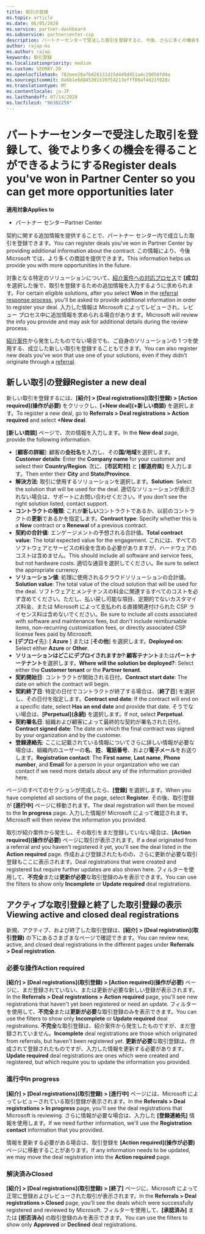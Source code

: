 ```yaml
---
title: 取引の登録
ms.topic: article
ms.date: 06/05/2020
ms.service: partner-dashboard
ms.subservice: partnercenter-csp
description: パートナーセンターで受注した取引を登録すると、今後、さらに多くの機会をマイクロソフトに提供することができます。
author: rajap-ms
ms.author: rajap
keywords: 取引登録
ms.localizationpriority: medium
ms.custom: SEOMAY.20
ms.openlocfilehash: 782eee28a7bd26131d15d449d451a4c29050fd4a
ms.sourcegitcommit: 0a6b1e6d845391539f54213efff00af4d23f028c
ms.translationtype: MT
ms.contentlocale: ja-JP
ms.lasthandoff: 07/14/2020
ms.locfileid: "86302259"
---
```

# <a name="register-deals-youve-won-in-partner-center-so-you-can-get-more-opportunities-later"></a><span data-ttu-id="214d6-104">パートナーセンターで受注した取引を登録して、後でより多くの機会を得ることができるようにする</span><span class="sxs-lookup"><span data-stu-id="214d6-104">Register deals you've won in Partner Center so you can get more opportunities later</span></span>

<span data-ttu-id="214d6-105">**適用対象**</span><span class="sxs-lookup"><span data-stu-id="214d6-105">**Applies to**</span></span>

- <span data-ttu-id="214d6-106">パートナー センター</span><span class="sxs-lookup"><span data-stu-id="214d6-106">Partner Center</span></span>

<span data-ttu-id="214d6-107">契約に関する追加情報を提供することで、パートナー センター内で成立した取引を登録できます。</span><span class="sxs-lookup"><span data-stu-id="214d6-107">You can register deals you've won in Partner Center by providing additional information about the contract.</span></span> <span data-ttu-id="214d6-108">この情報により、今後 Microsoft では、より多くの商談を提供できます。</span><span class="sxs-lookup"><span data-stu-id="214d6-108">This information helps us provide you with more opportunities in the future.</span></span>

<span data-ttu-id="214d6-109">対象となる特定のソリューションについて、[紹介案件への対応プロセス](responding-to-referrals.md)で **[成立]** を選択した後で、取引を登録するための追加情報を入力するように求められます。</span><span class="sxs-lookup"><span data-stu-id="214d6-109">For certain eligible solutions, after you select **Won** in the [referral response process](responding-to-referrals.md), you'll be asked to provide additional information in order to register your deal.</span></span> <span data-ttu-id="214d6-110">入力した情報は Microsoft によってレビューされ、レビュー プロセス中に追加情報を求められる場合があります。</span><span class="sxs-lookup"><span data-stu-id="214d6-110">Microsoft will review the info you provide and may ask for additional details during the review process.</span></span>

<span data-ttu-id="214d6-111">[紹介案件](referrals.md)から発生したものでない場合でも、ご自身のソリューションの 1 つを使用する、成立した新しい取引を登録することもできます。</span><span class="sxs-lookup"><span data-stu-id="214d6-111">You can also register new deals you've won that use one of your solutions, even if they didn't originate through a [referral](referrals.md).</span></span> 

## <a name="register-a-new-deal"></a><span data-ttu-id="214d6-112">新しい取引の登録</span><span class="sxs-lookup"><span data-stu-id="214d6-112">Register a new deal</span></span>

<span data-ttu-id="214d6-113">新しい取引を登録するには、**[紹介] > [Deal registrations]\(取引登録\) > [Action required]\(操作が必要\)** をクリックし、**[+New deal]\(+新しい商談\)** を選択します。</span><span class="sxs-lookup"><span data-stu-id="214d6-113">To register a new deal, go to **Referrals > Deal registrations > Action required** and select **+New deal**.</span></span>

<span data-ttu-id="214d6-114">**[新しい商談]** ページで、次の情報を入力します。</span><span class="sxs-lookup"><span data-stu-id="214d6-114">In the **New deal** page, provide the following information.</span></span>

- <span data-ttu-id="214d6-115">[**顧客の詳細**]: 顧客の**会社名**を入力し、その**国/地域**を選択します。</span><span class="sxs-lookup"><span data-stu-id="214d6-115">**Customer details**: Enter the **Company name** for your customer and select their **Country/Region**.</span></span> <span data-ttu-id="214d6-116">次に、**[市区町村]** と **[都道府県]** を入力します。</span><span class="sxs-lookup"><span data-stu-id="214d6-116">Then enter their **City** and **State/Province**.</span></span>
- <span data-ttu-id="214d6-117">**解決方法**: 取引に使用するソリューションを選択します。</span><span class="sxs-lookup"><span data-stu-id="214d6-117">**Solution**: Select the solution that will be used for the deal.</span></span> <span data-ttu-id="214d6-118">適切なソリューションが表示されない場合は、サポートにお問い合わせください。</span><span class="sxs-lookup"><span data-stu-id="214d6-118">If you don't see the right solution listed, contact support.</span></span>
- <span data-ttu-id="214d6-119">**コントラクトの種類**: これが**新しい**コントラクトであるか、以前のコントラクトの**更新**であるかを指定します。</span><span class="sxs-lookup"><span data-stu-id="214d6-119">**Contract type**: Specify whether this is a **New** contract or a **Renewal** of a previous contract.</span></span>
- <span data-ttu-id="214d6-120">**契約の合計値**: エンゲージメントの予想される合計値。</span><span class="sxs-lookup"><span data-stu-id="214d6-120">**Total contract value**: The total expected value for the engagement.</span></span> <span data-ttu-id="214d6-121">これには、すべてのソフトウェアとサービスの料金を含める必要がありますが、ハードウェアのコストは含めません。</span><span class="sxs-lookup"><span data-stu-id="214d6-121">This should include all software and service fees, but not hardware costs.</span></span> <span data-ttu-id="214d6-122">適切な通貨を選択してください。</span><span class="sxs-lookup"><span data-stu-id="214d6-122">Be sure to select the appropriate currency.</span></span>
- <span data-ttu-id="214d6-123">**ソリューション値**: 処理に使用されるクラウドソリューションの合計値。</span><span class="sxs-lookup"><span data-stu-id="214d6-123">**Solution value**: The total value of the cloud solution that will be used for the deal.</span></span> <span data-ttu-id="214d6-124">ソフトウェアとメンテナンスの料金に関連するすべてのコストを必ず含めてください。ただし、払い戻し可能な項目、定期的でないカスタマイズ料金、または Microsoft によって支払われる直接関連付けられた CSP ライセンス料は含めないでください。</span><span class="sxs-lookup"><span data-stu-id="214d6-124">Be sure to include all costs associated with software and maintenance fees, but don't include reimbursable items, non-recurring customization fees, or directly associated CSP license fees paid by Microsoft.</span></span>
- <span data-ttu-id="214d6-125">**[デプロイ**先]: [ **Azure** ] または [**その他**] を選択します。</span><span class="sxs-lookup"><span data-stu-id="214d6-125">**Deployed on**: Select either **Azure** or **Other**.</span></span>
- <span data-ttu-id="214d6-126">**ソリューションはどこにデプロイされますか?**:**顧客テナント**または**パートナーテナント**を選択します。</span><span class="sxs-lookup"><span data-stu-id="214d6-126">**Where will the solution be deployed?**: Select either the **Customer tenant** or the **Partner tenant**.</span></span>
- <span data-ttu-id="214d6-127">**契約開始日**: コントラクトが開始される日付。</span><span class="sxs-lookup"><span data-stu-id="214d6-127">**Contract start date**: The date on which the contract will begin.</span></span>
- <span data-ttu-id="214d6-128">**契約終了日**: 特定の日付でコントラクトが終了する場合は、[**終了日**] を選択し、その日付を指定します。</span><span class="sxs-lookup"><span data-stu-id="214d6-128">**Contract end date**: If the contract will end on a specific date, select **Has an end date** and provide that date.</span></span> <span data-ttu-id="214d6-129">そうでない場合は、**[Perpetual]\(永続\)** を選択します。</span><span class="sxs-lookup"><span data-stu-id="214d6-129">If not, select **Perpetual**.</span></span>
- <span data-ttu-id="214d6-130">**契約署名日**: 組織および顧客によって最終的な契約が署名された日付。</span><span class="sxs-lookup"><span data-stu-id="214d6-130">**Contract signed date**: The date on which the final contract was signed by your organization and by the customer.</span></span>
- <span data-ttu-id="214d6-131">**登録連絡先**: ここに記載されている情報についてさらに詳しい情報が必要な場合は、組織内のユーザーの**名**、**姓**、**電話番号**、および**電子メール**をお送りします。</span><span class="sxs-lookup"><span data-stu-id="214d6-131">**Registration contact**: The **First name**, **Last name**, **Phone number**, and **Email** for a person in your organization who we can contact if we need more details about any of the information provided here.</span></span>

<span data-ttu-id="214d6-132">ページのすべてのセクションが完成したら、**[登録]** を選択します。</span><span class="sxs-lookup"><span data-stu-id="214d6-132">When you have completed all sections of the page, select **Register**.</span></span> <span data-ttu-id="214d6-133">その後、取引登録が **[進行中]** ページに移動されます。</span><span class="sxs-lookup"><span data-stu-id="214d6-133">The deal registration will then be moved to the **In progress** page.</span></span> <span data-ttu-id="214d6-134">入力した情報が Microsoft によって確認されます。</span><span class="sxs-lookup"><span data-stu-id="214d6-134">Microsoft will then review the information you provided.</span></span>

<span data-ttu-id="214d6-135">取引が紹介案件から発生し、その取引をまだ登録していない場合は、**[Action required]\(操作が必要\)** ページに取引が表示されます。</span><span class="sxs-lookup"><span data-stu-id="214d6-135">If a deal originated from a referral and you haven't registered it yet, you'll see the deal listed in the **Action required** page.</span></span> <span data-ttu-id="214d6-136">作成および登録されたものの、さらに更新が必要な取引登録もここに表示されます。</span><span class="sxs-lookup"><span data-stu-id="214d6-136">Deal registrations that were created and registered but require further updates are also shown here.</span></span> <span data-ttu-id="214d6-137">フィルターを使用して、**不完全**または**更新が必要**な取引登録のみを表示できます。</span><span class="sxs-lookup"><span data-stu-id="214d6-137">You can use the filters to show only **Incomplete** or **Update required** deal registrations.</span></span>

## <a name="viewing-active-and-closed-deal-registrations"></a><span data-ttu-id="214d6-138">アクティブな取引登録と終了した取引登録の表示</span><span class="sxs-lookup"><span data-stu-id="214d6-138">Viewing active and closed deal registrations</span></span>

<span data-ttu-id="214d6-139">新規、アクティブ、および終了した取引登録は、**[紹介] > [Deal registration]\(取引登録\)** の下にあるさまざまなページで確認できます。</span><span class="sxs-lookup"><span data-stu-id="214d6-139">You can review new, active, and closed deal registrations in the different pages under **Referrals > Deal registration**.</span></span>

### <a name="action-required"></a><span data-ttu-id="214d6-140">必要な操作</span><span class="sxs-lookup"><span data-stu-id="214d6-140">Action required</span></span>

<span data-ttu-id="214d6-141">**[紹介] > [Deal registrations]\(取引登録\) > [Action required]\(操作が必要\)** ページに、まだ登録されていない、または更新が必要な新しい登録が表示されます。</span><span class="sxs-lookup"><span data-stu-id="214d6-141">In the **Referrals > Deal registrations > Action required** page, you'll see new registrations that haven't yet been registered or need an update.</span></span> <span data-ttu-id="214d6-142">フィルターを使用して、**不完全**または**更新が必要**な取引登録のみを表示できます。</span><span class="sxs-lookup"><span data-stu-id="214d6-142">You can use the filters to show only **Incomplete** or **Update required** deal registrations.</span></span> <span data-ttu-id="214d6-143">**不完全**な取引登録は、紹介案件から発生したものですが、まだ登録されていません。</span><span class="sxs-lookup"><span data-stu-id="214d6-143">**Incomplete** deal registrations are those which originated from referrals, but haven't been registered yet.</span></span> <span data-ttu-id="214d6-144">**更新が必要**な取引登録は、作成されて登録されたものですが、入力した情報を更新する必要があります。</span><span class="sxs-lookup"><span data-stu-id="214d6-144">**Update required** deal registrations are ones which were created and registered, but which require you to update the information you provided.</span></span>

### <a name="in-progress"></a><span data-ttu-id="214d6-145">進行中</span><span class="sxs-lookup"><span data-stu-id="214d6-145">In progress</span></span>

<span data-ttu-id="214d6-146">**[紹介] > [Deal registrations]\(取引登録\) > [進行中]** ページには、Microsoft によってレビューされている取引登録が表示されます。</span><span class="sxs-lookup"><span data-stu-id="214d6-146">In the **Referrals > Deal registrations > In progress** page, you'll see the deal registrations that Microsoft is reviewing.</span></span> <span data-ttu-id="214d6-147">さらに情報が必要な場合は、入力した **[登録連絡先]** 情報を使用します。</span><span class="sxs-lookup"><span data-stu-id="214d6-147">If we need further information, we'll use the **Registration contact** information that you provided.</span></span>

<span data-ttu-id="214d6-148">情報を更新する必要がある場合は、取引登録を **[Action required]\(操作が必要\)** ページに移動することがあります。</span><span class="sxs-lookup"><span data-stu-id="214d6-148">If any information needs to be updated, we may move the deal registration into the **Action required** page.</span></span>

### <a name="closed"></a><span data-ttu-id="214d6-149">解決済み</span><span class="sxs-lookup"><span data-stu-id="214d6-149">Closed</span></span>

<span data-ttu-id="214d6-150">**[紹介] > [Deal registrations]\(取引登録\) > [終了]** ページに、Microsoft によって正常に登録およびレビューされた取引が表示されます。</span><span class="sxs-lookup"><span data-stu-id="214d6-150">In the **Referrals > Deal registrations > Closed** page, you'll see the deals which were successfully registered and reviewed by Microsoft.</span></span> <span data-ttu-id="214d6-151">フィルターを使用して、**[承認済み]** または **[拒否済み]** の取引登録のみを表示できます。</span><span class="sxs-lookup"><span data-stu-id="214d6-151">You can use the filters to show only **Approved** or **Declined** deal registrations.</span></span>